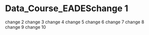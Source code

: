 # Data_Course_EADESchange 1
change 2
change 3
change 4
change 5
change 6
change 7
change 8
change 9
change 10
